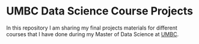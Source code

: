 # UMBC Data Science Course Projects
In this repository I am sharing my final projects materials for different courses that I have done during my Master of Data Science at [UMBC](https://www.umbc.edu/).
